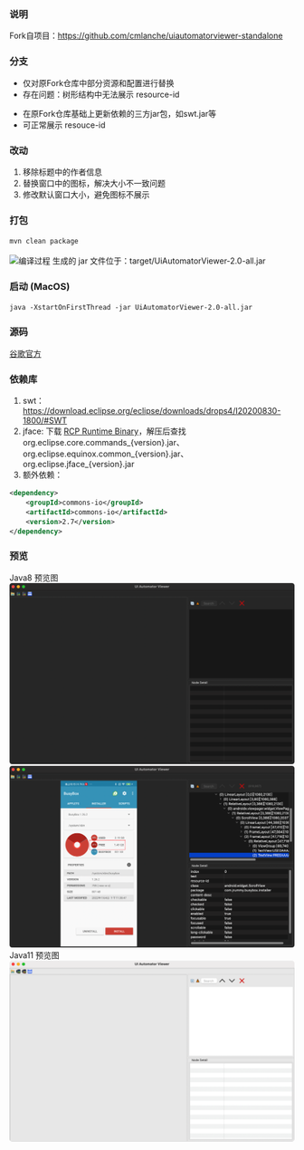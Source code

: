 ### 说明
Fork自项目：https://github.com/cmlanche/uiautomatorviewer-standalone

### 分支

[main]:  兼容Jdk8+Jdk11

- 仅对原Fork仓库中部分资源和配置进行替换
- 存在问题：树形结构中无法展示 resource-id

[jdk1]: 仅支持Jdk11

- 在原Fork仓库基础上更新依赖的三方jar包，如swt.jar等
- 可正常展示 resouce-id

### 改动
1. 移除标题中的作者信息
2. 替换窗口中的图标，解决大小不一致问题
3. 修改默认窗口大小，避免图标不展示

### 打包
```mvn clean package```<br><br>
![编译过程](https://raw.githubusercontent.com/CNRZWP/blog-media/image/2022/202210022232166.png)
生成的 jar 文件位于：target/UiAutomatorViewer-2.0-all.jar

### 启动 (MacOS)
```java -XstartOnFirstThread -jar UiAutomatorViewer-2.0-all.jar```

### 源码
[谷歌官方](https://android.googlesource.com/platform/tools/swt/+/refs/heads/android10-release/uiautomatorviewer/)

### 依赖库
1. swt：https://download.eclipse.org/eclipse/downloads/drops4/I20200830-1800/#SWT
2. jface: 下载 [RCP Runtime Binary](https://download.eclipse.org/eclipse/downloads/drops4/I20200830-1800/)，解压后查找org.eclipse.core.commands_{version}.jar、org.eclipse.equinox.common_{version}.jar、org.eclipse.jface_{version}.jar
3. 额外依赖：
```xml
<dependency>
    <groupId>commons-io</groupId>
    <artifactId>commons-io</artifactId>
    <version>2.7</version>
</dependency>
```

### 预览
Java8 预览图
![UIAutomatorViewer-Java8](https://raw.githubusercontent.com/CNRZWP/blog-media/image/2022/202210022210039.png)
![UIAutomatorViewer-Java8](https://raw.githubusercontent.com/CNRZWP/blog-media/image/2022/202210022215951.png)
Java11 预览图
![UIAutomatorViewer-Java11](https://raw.githubusercontent.com/CNRZWP/blog-media/image/2022/202210022209452.png)

